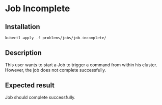 # Job Incomplete

## Installation
```
kubectl apply -f problems/jobs/job-incomplete/
```

## Description

This user wants to start a Job to trigger a command from within his cluster. However, the job does not complete successfully.

## Expected result

Job should complete successfully.